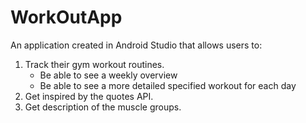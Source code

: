 WorkOutApp
==========
An application created in Android Studio that allows users to:
1. Track their gym workout routines.
	* Be able to see a weekly overview
	* Be able to see a more detailed specified workout for each day
2. Get inspired by the quotes API.
3. Get description of the muscle groups.